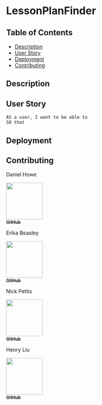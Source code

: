 # LessonPlanFinder


## Table of Contents
- [Description](#description)
- [User Story](#user-story)
- [Deployment](#deployment)
- [Contributing](#contributing)

## Description

## User Story
```
AS a user, I want to be able to 
SO that 
```

## Deployment



## Contributing

Daniel Howe

[<img src="https://avatars2.githubusercontent.com/u/64825652?s=460&v=4" width="100px;"/><br /><sub><b>GitHub</b></sub>](https://github.com/easyacres)<br />

Erika Beasley

[<img src="https://avatars0.githubusercontent.com/u/65298769?s=400&v=4" width="100px;"/><br /><sub><b>GitHub</b></sub>](https://github.com/erikabeasley)<br />

Nick Pettis

[<img src="https://avatars3.githubusercontent.com/u/65740432?s=400&u=cbc4dfe00d36a694ef79deeab5d06aa877035a70&v=4" width="100px;"/><br /><sub><b>GitHub</b></sub>](https://github.com/pettisnick)<br />

Henry Liu

[<img src="https://avatars1.githubusercontent.com/u/65514938?s=460&u=6aed757ff7dc46aa6f1ef504d6cce7d40f261db0&v=4" width="100px;"/><br /><sub><b>GitHub</b></sub>](https://github.com/hl748)<br />
